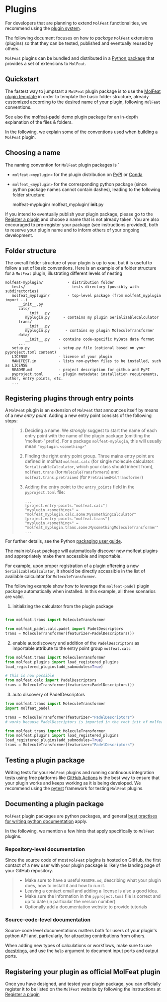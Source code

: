 # Plugins

For developers that are planning to extend `MolFeat` functionalities, we recommend using the [plugin system](https://packaging.python.org/en/latest/guides/creating-and-discovering-plugins/). 

The following document focuses on how to *package* `MolFeat` extensions (plugins) so that they can be tested, published and eventually reused by others.

`MolFeat` plugins can be bundled and distributed in a [Python package](https://docs.python.org/3/tutorial/modules.html#packages) that provides a set of extensions to `MolFeat`.


## Quickstart

The fastest way to jumpstart a `MolFeat` plugin package is to use the
[MolFeat plugin template](...) in order to template the basic folder structure, already customized
according to the desired name of your plugin, following `MolFeat` conventions.

See also the
[molfeat-padel](https://github.com/datamol-org/molfeat-padel) demo plugin package for an in-depth explanation of the files & folders.

In the following, we explain some of the conventions used when building a `MolFeat` plugin.

## Choosing a name

The naming convention for `MolFeat` plugin packages is `

- `molfeat-<myplugin>` for the plugin distribution on [PyPI](https://pypi.python.org) or [Conda](https://docs.conda.io/en/latest/) 
- `molfeat_<myplugin>` for the corresponding python package (since python package names cannot contain dashes), leading to the following folder structure:

    molfeat-myplugin/
       molfeat_myplugin/
          __init__.py

If you intend to eventually publish your plugin package, please go to the [Register a plugin](./register-plugin.md) and choose a name that is not already taken. You are also encouraged to pre-register your package (see instructions provided), both to reserve your plugin name and to inform others of your ongoing development.

## Folder structure

The overall folder structure of your plugin is up to you, but it is
useful to follow a set of basic conventions. Here is an example of a
folder structure for a `MolFeat` plugin, illustrating different levels of
nesting

    molfeat-myplugin/           - distribution folder
       tests/                   - tests directory (possibly with subdirectories)
       molfeat_myplugin/        - top-level package (from molfeat_myplugin import ..)
          __init__.py
          calc/
             __init__.py
             myplugin.py      - contains my plugin SerializableCalculator
          trans/
             __init__.py
             myplugin.py       - contains my plugin MoleculeTransformer
          data/
             __init__.py    - contains code-specific MyData data format
          ...
       setup.py             - setup.py file (optional based on your pyproject.toml content)
       LICENSE              - license of your plugin
       MANIFEST.in          - lists non-python files to be installed, such as LICENSE
       README.md            - project description for github and PyPI
       pyproject.toml       - plugin metadata: installation requirements, author, entry points, etc.
       ...


## Registering plugins through entry points

A `MolFeat` plugin is an extension of `MolFeat` that announces itself by means of a new *entry point*. Adding a new entry point consists of the following steps:

> 1.  Deciding a name. We *strongly* suggest to start the name of each
>     entry point with the name of the plugin package (omitting the
>     \'molfeat-\' prefix). For a package `molfeat-myplugin`, this will
>     usually mean `"myplugin.<something>"`
>
> 2.  Finding the right entry point group. Three mains entry point are defined in molfeat `molfeat.calc` (for single molecule calculator: `SerializableCalculator`, which your class should inherit from), `molfeat.trans` (for `MoleculeTransformers`) and `molfeat.trans.pretrained` (for `PretrainedMolTransformer`)
>
> 3.  Adding the entry point to the `entry_points` field in the
>     `pyproject.toml` file:
>
>         ...
>         [project.entry-points."molfeat.calc"]
>         "myplugin.<something>" = "molfeat_myplugin.calc.some:MysomethingCalculator"
>         [project.entry-points."molfeat.trans"]
>         "myplugin.<something>" = "molfeat_myplugin.trans.some:MysomethingMoleculeTransformer"
>         ...


For further details, see the Python [packaging user guide](https://packaging.python.org/en/latest/tutorials/packaging-projects/).


The main `MolFeat` package will automatically discover new molfeat plugins and appropriately make them accessible and importable. 

For example, upon proper registration of a plugin offereing a new `SerializableCalculator`, it should be directly accessible in the list of available calculator for `MoleculeTransformer`.

The following example show how to leverage the `molfeat-padel` plugin package automatically when installed. In this example, all three scenarios are valid.

1. initializing the calculator from the plugin package

```python

from molfeat.trans import MoleculeTransformer

from molfeat_padel.calc.padel import PadelDescriptors
trans = MoleculeTransformer(featurizer=PadelDescriptors())
```

2. enable autodiscovery and addition of the `PadelDescriptors` as importable attribute to the entry point group `molfeat.calc`

```python
from molfeat.trans import MoleculeTransformer
from molfeat.plugins import load_registered_plugins
load_registered_plugins(add_submodules=True)

# this is now possible
from molfeat.calc import PadelDescriptors
trans = MoleculeTransformer(featurizer=PadelDescriptors())
```

3. auto discovery of PadelDescriptors 

```python
from molfeat.trans import MoleculeTransformer
import molfeat_padel

trans = MoleculeTransformer(featurizer="PadelDescriptors")
# works because PadelDescriptors is imported in the root init of molfeat_padel
```

```python
from molfeat.trans import MoleculeTransformer
from molfeat.plugins import load_registered_plugins
load_registered_plugins(add_submodules=True)
trans = MoleculeTransformer(featurizer="PadelDescriptors")
```


## Testing a plugin package

Writing tests for your `MolFeat` plugins and running continuous integration
tests using free platforms like [GitHub
Actions](https://github.com/features/actions) is the best way to ensure
that your plugin works and keeps working as it is being developed. We
recommend using the [pytest](https://pytest.org) framework for testing `MolFeat` plugins.


## Documenting a plugin package

`MolFeat` plugin packages are python packages, and general [best practises
for writing python documentation](https://docs.python-guide.org/writing/documentation/) apply.

In the following, we mention a few hints that apply specifically to `MolFeat` plugins.

### Repository-level documentation

Since the source code of most `MolFeat` plugins is hosted on GitHub, the
first contact of a new user with your plugin package is likely the
landing page of your GitHub repository.

> -   Make sure to have a useful `README.md`, describing what your
>     plugin does, how to install it and how to run it.
> -   Leaving a contact email and adding a license is also a good idea.
> -   Make sure the information in the `pyproject.toml` file is correct
>     and up to date (in particular the version number)
> -   Optionally add a documentation website to provide tutorials

### Source-code-level documentation

Source-code level documentations matters both for users of your
plugin\'s python API and, particularly, for attracting contributions
from others.

When adding new types of calculations or workflows, make sure to use
[docstrings](https://www.python.org/dev/peps/pep-0257/#what-is-a-docstring),
and use the `help` argument to document input ports and output ports.


## Registering your plugin as official MolFeat plugin

Once you have designed, and tested your plugin package, you can officially register it to be listed on the `MolFeat`
website by following the instructions at [Register a plugin](./register-plugin.md) 



